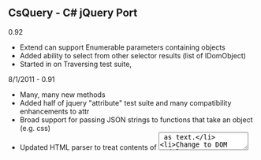 ## CsQuery - C# jQuery Port

0.92

- Extend can support Enumerable parameters containing objects
- Added ability to select from other selector results (list of IDomObject)
- Started in on Traversing test suite, 

8/1/2011 - 0.91

- Many, many new methods
- Added half of jquery "attribute" test suite and many compatibility enhancements to attr
- Broad support for passing JSON strings to functions that take an object (e.g. css)
- Updated HTML parser to treat contents of <textarea> as text.
- Change to DOM model so most methods/properties of IDomElement are also in IDomObject with default behavior

7/29/2011 - 0.90

- Added many new utility functions: Extend, ToJSON, ParseJSON, and some more methods
- Extend works by returning ExpandoObjects, but can take anything as its source
- Added test suite. Started adding applicable jQuery unit tests (got through most of Core)
- Updated DOM model to more closely match actual browser DOM
  - Some IDomElement properties became part of IDomObject to simplify access to different element types.
    Because enumerators need to return IDomObject to handle all node types, but most of the time you are interested in
	IDomElement properties, common properties were moved to the base interaface and will return no data and thrown
	an exception if attempting to set for an invalid node type. 
  - Add/Remove/Insert operations have become part of the ChildNode object
  - This will probably change some more to continue to more closely match the browser DOM.


7/19/2011

- Added "select" and "textarea" functionality to val()
- Added Val(IEnumerable<object>) which allows setting multiple-select option lists from any array
- Indexer access works for IDomElement and IEnumerable<IDomElement> easing wrapping of elements.
- Improvements to selection engine - uses index for subqueries whenever possible now.

7/13/2011 - 0.6.2.

- Bug in Base62 function. Learned "don't reinvent" lesson.
- Added support for UpdatePanel processing in Server module. ASP.NET encodes updatepanel data with a length checksum
  which causes the client code to break if you alter anything. Server module now parses it an provides direct access
  to the components of each updatepanel.
- Added ability to select DocType 
- Fixed a problem with cloning. Clones now create their own DOM/index when created. This adds a little overhead when 
  cloning but otherwise it created special cases for clones. This makes much mores sense, it is consistent.
- Actually live tested this against a big ugly asp.net web page, fixed a few bugs, and it works!
- Handle "quoted" and non-quoted comment types
- Finish implementing DOM interfaces
- Handle CDATA
- Better handling of broken close tags (seek nearest match up tree, if none found, ignore, optionally remove)
- Add "DomRenderingOptions" to control handing of bad tags (remove) and allow removing comments
- SELECT not returning a new DOM object. (Should it select within the current CSQ? Or just use Find?)

7/13/2011 - 0.6.1

- Changed selection index to use range selectors, allowing indexed performance across any subset
- Bugfixes in HTML parser (was omitting top-level elements with no children, e.g. doctype)
- added Get()
- Refactored DOM object model to use interfaces properly
- Added DOM objects for text, comment, doctype nodes
- Added "NodeType" property to DOM elements
- Ensured selection results are output in the order they appear in the DOM regardless of where they were added during a single selection operation


7/3/2011 - Version 0.6

- Added a bunch of selectors
- Remodel the engine to support descendent/child selectors
- Changes to the DOM objets to better support cloning, css and style transparently

7/1/2011 - Version 0.5 

TODO

Rendering attributes without quotes (when setting doctype to HTML4) seems to break things - must not be handling some condition properly
   * This needs to be an option, not a function of doctype

(c) 2011 James Treworgy
MIT License

Requires: .NET 4.0 Framework


FEATURES:

- Fast, non-recursive, forgiving HTML parser
- Extensible with simple plugin model (see Server folder) 
- Included plugin to handle form postback values (e.g. update DOM with values from form posts)
- It's just like jQuery

SHORTCOMINGS

- Subset of jQuery API
- DOM model does not exactly match browser DOM API. Am not sure whether the convenience of having
  a better API outwieighs the lack of portability between client and server - may revisit this.
- Some nuances of element properties (e.g."checked") may not exactly mimic browser behavior. This isn't consistent across browsers though,


**Object Model**

    CsQuery               like $, a jQuery object
    Selectors             a Selectors object (contains one or more Selector objects, defines a selection set)
    Selector              a single selector

    CsQuery.Dom           The DOM. This is parsed from the html provided when a CsQuery is created. 
                          CsQuery objects that are created as a result of methods all reference the .Dom from the uppermost object.
    CsQuery.Elements      results of the selection
    CsQuery.Selectors     current selectors applied to create the Elements

	INTERFACES 

    IDomObject            any element in the DOM (all interfaces inherit this)
	IDomSpecialElement    any element that contains its information in the tag itself (comments, doctype, cdata)

	IDomContainer         Any DOM element that can contain other elements

    IDomRoot              The DOM itself
	    :IDomContainer
    IDomElement           A regular DOM element
	    :IDomContainer
	IDomText              A text node
	   :IDomSpecialElement
	IDomInvalidElement    A text node that looks like an HTML closing tag, but is mismatched (treated like text)
	   :IDomText
	IDomComment           A comment
	   :IDomSpecialElement
	IDomCData             A CDATA node
	   :IDomSpecialElement
	IDomDocumentType      A doctype node
	   :IDomSpecialElement

	ABSTRACT CLASSES

	DomContainer<T>:  DomObject<T>
	DomObject<T>: IDomObject

	OBJECTS

	DomRoot: DomContainer, IDomRoot
	DomDocumentType: DomContainer, IDomRoot
	DomElement: DomContainer, IDomElement
	DomText: IDomText
	DomInvalidElement: IDomInvalidElement
	DomComment: IDomComment
	DomCData: IDomCData
	DomDocumentType: IDomDocumentType


**Create DOM**

    var d = CsQuery.Create(html);
	var d = CsQuery.CreateFromElement(IDomObject e);
	var d = CsQuery.CreateFromElement(IEnumerable<IDomObject> e);

**Create a new jQuery from existing one**

    var d = new CsQuery("div",d);  <= First parm is a selector, second is an existing CsQuery object. Internally, this method is
                                       used for many methods to create the return object. Like jQuery, CsQuery returns a new object
                                       for most methods, except for methods designed to affect the DOM like "remove" and "append."

	var d = new CsQuery(IDomObject e, CsQuery context);
	var d = new CsQuery(IEnumerable<IDomObject> e, CsQuery context);
	
	var d = new CsQuery(CsQuery context)  <= Copies exactly

**Selecting**

A CsQuery object is representative of a specific DOM. Unlike a web browser, you can have any number of DOMs - each CsQuery is bound to the dom from which it
was created using one of the static methods.

The Select method creates a selection in that object. If subselection methods are used before a Select, then the top-level elements of the DOM are returned
as the selection. 

    var d = CsQuery.Select("selector"); <= this is the equivalent of $('selector');

This would return matches *within the children* of the top level matches. Assuming your DOM was created from a fully formed HTML document, this would be 
the children of the <html> element.
    
	var d = CsQuery.Find("body");  <= return just the body
	var d = CsQuery.Find("html");  <= returns nothing - html is a top-level element

	var d = CsQuery.Select("html") <= returns the DOM (except for any text nodes that may exist outside the <html> tag
	var d = CsQuery.Select("body") <= same result as .Find("body")

**Render DOM**

    string html = d.Render();

**Inspect HTML**

    d.Find('div')[0].html   <= [0] returns a DomElement object (just like a dom element in javascript). 
                               html renders its html. InnerHtml renders its inner html (just like javascript)

**Each**

    d.Find('div').Each((index,e) => {
        if (index==1) {
           d.Remove(e);
        }
    });

**Everything Else**

Matches jQuery syntax


**Implemented selectors so far**

    tagname
    .class
    #id
     
    [attr]            attribute exists
    [attr="value"]    attribute equals
    [attr^="value"]   attribute starts with
    [attr*="value"]   attribute contains
    [attr~="value"]   attribute contains word
    [attr!="value"]   attribute not equal (nor does not exist)
    [attr$="value"]   attribute ends with
    
    :checked          checked
    :contains         
    :disabled
    :enabled
    :selected
	    
	:eq(n)            nth matching result
    :gt(n)
	:lt(n)
	:even
    :odd
    :first
	:last
	
    :file
    :button           type="button" or <button>
    :checkbox         type="checkbox"    
	

    selectorA, selectorB 	cumulative selector
    selectorA selectorB		descendant selector
    selecotrA > selectorB	child selector


**Implemented methods so far:**

    jQuery (create new jQuery object from existing object, HTML, or DOM element(s))

    Add
	AddClass
    Append
    Attr
    Before
    Children
    Clone
    Css
    Each (uses delegates - can pass a function delegate or anonymous function)
    Eq
    Find
    First
    Hide
    InsertAfter
    Is
    Next
    Parent
    Prev
    Remove
	RemoveClass
    ReplaceWith
    Show
    Val

**Special/Nonstandard Methods:**
    
    Select(selector)
    
Because there's no notion of a global DOM in a C# app, the DOM is part of a CsQuery object. Each
object that gets created as a result of a selection refers to the root object which was created
from an HTML string or elements. Therefore the "Select" method is the equivalent of $('selector').

    CssGet
    
Same as Css( name ) to get a style. This signature is used to assign Css from a JSON object in
this implementation (as this is the more useful/more common usage).

**Other Methods**

    SelectionHtml()

Returns the full HTML for each element in the selection, separated by commas.

    SelectionElements()

Returns the markup for each element in the selection excluding inner HTML and children.

   Render()

Render the entire DOM as a string.